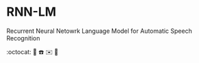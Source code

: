# RNN-LM
Recurrent Neural Netowrk Language Model for Automatic Speech Recognition
  
 :octocat: :iphone: :phone: :envelope: :e-mail:
